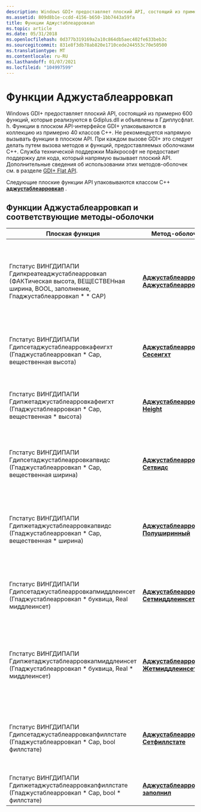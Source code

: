 ```yaml
---
description: Windows GDI+ предоставляет плоский API, состоящий из примерно 600 функций, которые реализуются в Gdiplus.dll и объявлены в Гдиплусфлат. h.
ms.assetid: 809d8b1e-ccdd-4156-b650-1bb7443a59fa
title: Функции Аджустаблеарровкап
ms.topic: article
ms.date: 05/31/2018
ms.openlocfilehash: 0d377b319169a2a10c864db5aec402fe633beb3c
ms.sourcegitcommit: 831e8f3db78ab820e1710cede244553c70e50500
ms.translationtype: MT
ms.contentlocale: ru-RU
ms.lasthandoff: 01/07/2021
ms.locfileid: "104997599"
---
```

# <a name="adjustablearrowcap-functions"></a>Функции Аджустаблеарровкап

Windows GDI+ предоставляет плоский API, состоящий из примерно 600 функций, которые реализуются в Gdiplus.dll и объявлены в Гдиплусфлат. h. Функции в плоском API-интерфейсе GDI+ упаковываются в коллекцию из примерно 40 классов C++. Не рекомендуется напрямую вызывать функции в плоском API. При каждом вызове GDI+ это следует делать путем вызова методов и функций, предоставляемых оболочками C++. Служба технической поддержки Майкрософт не предоставит поддержку для кода, который напрямую вызывает плоский API. Дополнительные сведения об использовании этих методов-оболочек см. в разделе [GDI+ Flat API](-gdiplus-flatapi-flat.md).

Следующие плоские функции API упаковываются классом C++ [**аджустаблеарровкап**](/windows/desktop/api/gdipluslinecaps/nl-gdipluslinecaps-adjustablearrowcap) .

## <a name="adjustablearrowcap-functions-and-corresponding-wrapper-methods"></a>Функции Аджустаблеарровкап и соответствующие методы-оболочки



| Плоская функция                                                                                                          | Метод-оболочка                                                                                                                | Описание                                                                                                                                                                                                                              |
|------------------------------------------------------------------------------------------------------------------------|-------------------------------------------------------------------------------------------------------------------------------|------------------------------------------------------------------------------------------------------------------------------------------------------------------------------------------------------------------------------------------|
| Гпстатус ВИНГДИПАПИ Гдипкреатеаджустаблеарровкап (ФАКТическая высота, ВЕЩЕСТВЕНная ширина, BOOL, заполнение, Гпаджустаблеарровкап \* \* CAP) | [**Аджустаблеарровкап:: Аджустаблеарровкап**](/windows/win32/api/gdipluslinecaps/nf-gdipluslinecaps-adjustablearrowcap-adjustablearrowcap(inreal_inreal_inbool)) | Создает настраиваемое ограничение линии стрелки с заданной высотой и шириной. Конец линии стрелки может быть заполнен или незаполненным. По умолчанию средняя Вставка равна нулю.                                                                              |
| Гпстатус ВИНГДИПАПИ Гдипсетаджустаблеарровкафеигхт (Гпаджустаблеарровкап \* Cap, вещественная высота)                           | [**Аджустаблеарровкап:: Сесеигхт**](/windows/desktop/api/Gdipluslinecaps/nf-gdipluslinecaps-adjustablearrowcap-setheight)                                  | Метод [**аджустаблеарровкап:: сесеигхт**](/windows/desktop/api/Gdipluslinecaps/nf-gdipluslinecaps-adjustablearrowcap-setheight) задает высоту наконечника стрелки. Это расстояние от базовой стрелки до вершины.                                 |
| Гпстатус ВИНГДИПАПИ Гдипжетаджустаблеарровкафеигхт (Гпаджустаблеарровкап \* Cap, вещественная \* высота)                         | [**Аджустаблеарровкап:: Height**](/windows/desktop/api/Gdipluslinecaps/nf-gdipluslinecaps-adjustablearrowcap-getheight)                                         | Метод [**аджустаблеарровкап:: Height**](/windows/desktop/api/Gdipluslinecaps/nf-gdipluslinecaps-adjustablearrowcap-getheight) Получает высоту наконечника стрелки. Высота — это расстояние от базовой стрелки до вершины.                                  |
| Гпстатус ВИНГДИПАПИ Гдипсетаджустаблеарровкапвидс (Гпаджустаблеарровкап \* Cap, вещественная ширина)                             | [**Аджустаблеарровкап:: Сетвидс**](/windows/desktop/api/Gdipluslinecaps/nf-gdipluslinecaps-adjustablearrowcap-setwidth)                                     | Метод [**аджустаблеарровкап:: сетвидс**](/windows/desktop/api/Gdipluslinecaps/nf-gdipluslinecaps-adjustablearrowcap-setwidth) задает ширину наконечника стрелки. Ширина — это расстояние между конечными точками в базе стрелки.                          |
| Гпстатус ВИНГДИПАПИ Гдипжетаджустаблеарровкапвидс (Гпаджустаблеарровкап \* Cap, вещественная \* ширина)                           | [**Аджустаблеарровкап:: Полуширинный**](/windows/desktop/api/Gdipluslinecaps/nf-gdipluslinecaps-adjustablearrowcap-getwidth)                                           | Метод [**аджустаблеарровкап:: полуширинные**](/windows/desktop/api/Gdipluslinecaps/nf-gdipluslinecaps-adjustablearrowcap-getwidth) Возвращает ширину наконечника стрелки. Ширина — это расстояние между конечными точками в базе стрелки.                                |
| Гпстатус ВИНГДИПАПИ Гдипсетаджустаблеарровкапмиддлеинсет (Гпаджустаблеарровкап \* буквица, Real миддлеинсет)                 | [**Аджустаблеарровкап:: Сетмиддлеинсет**](/windows/desktop/api/Gdipluslinecaps/nf-gdipluslinecaps-adjustablearrowcap-setmiddleinset)                   | Метод [**аджустаблеарровкап:: сетмиддлеинсет**](/windows/desktop/api/Gdipluslinecaps/nf-gdipluslinecaps-adjustablearrowcap-setmiddleinset) задает количество единиц, на которое середина базовой перемещается в сторону вершины.                                 |
| Гпстатус ВИНГДИПАПИ Гдипжетаджустаблеарровкапмиддлеинсет (Гпаджустаблеарровкап \* буквица, Real \* миддлеинсет)<br/>    | [**Аджустаблеарровкап:: Жетмиддлеинсет**](/windows/desktop/api/Gdipluslinecaps/nf-gdipluslinecaps-adjustablearrowcap-getmiddleinset)                               | Метод [**аджустаблеарровкап:: жетмиддлеинсет**](/windows/desktop/api/Gdipluslinecaps/nf-gdipluslinecaps-adjustablearrowcap-getmiddleinset) получает значение отступа. Средний отступ — это количество единиц, на которое основано смещение базовой точки к вершине. |
| Гпстатус ВИНГДИПАПИ Гдипсетаджустаблеарровкапфиллстате (Гпаджустаблеарровкап \* Cap, bool филлстате)<br/>          | [**Аджустаблеарровкап:: Сетфиллстате**](/windows/desktop/api/Gdipluslinecaps/nf-gdipluslinecaps-adjustablearrowcap-setfillstate)                          | Метод [**аджустаблеарровкап:: сетфиллстате**](/windows/desktop/api/Gdipluslinecaps/nf-gdipluslinecaps-adjustablearrowcap-setfillstate) задает состояние заполнения для наконечника стрелки. Если наконечник стрелки не заполнен, рисуется только контур.                         |
| Гпстатус ВИНГДИПАПИ Гдипжетаджустаблеарровкапфиллстате (Гпаджустаблеарровкап \* Cap, bool \* филлстате)<br/>        | [**Аджустаблеарровкап:: заполнил**](/windows/desktop/api/Gdipluslinecaps/nf-gdipluslinecaps-adjustablearrowcap-isfilled)                                           | Метод [**аджустаблеарровкап:: Fill**](/windows/desktop/api/Gdipluslinecaps/nf-gdipluslinecaps-adjustablearrowcap-isfilled) определяет, заполнена ли стрелка.                                                                                               |



 

 

